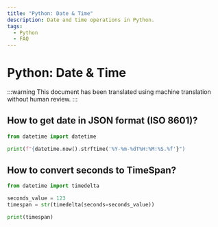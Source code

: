 ```yaml
---
title: "Python: Date & Time"
description: Date and time operations in Python.
tags:
  - Python
  - FAQ
---
```


# Python: Date & Time

:::warning
This document has been translated using machine translation without human review.
:::

## How to get date in JSON format (ISO 8601)?

```python
from datetime import datetime

print(f"{datetime.now().strftime('%Y-%m-%dT%H:%M:%S.%f'}")
```

## How to convert seconds to TimeSpan?

```python
from datetime import timedelta

seconds_value = 123
timespan = str(timedelta(seconds=seconds_value))

print(timespan)
```
